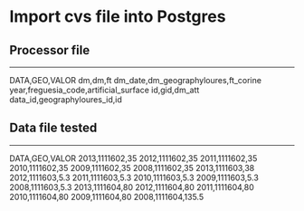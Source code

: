 Import cvs file into Postgres
=============================================


## Processor file
------

DATA,GEO,VALOR
dm,dm,ft
dm_date,dm_geographyloures,ft_corine
year,freguesia_code,artificial_surface
id,gid,dm_att
data_id,geographyloures_id,id


## Data file tested
------

DATA,GEO,VALOR
2013,1111602,35
2012,1111602,35
2011,1111602,35
2010,1111602,35
2009,1111602,35
2008,1111602,35
2013,1111603,38
2012,1111603,5.3
2011,1111603,5.3
2010,1111603,5.3
2009,1111603,5.3
2008,1111603,5.3
2013,1111604,80
2012,1111604,80
2011,1111604,80
2010,1111604,80
2009,1111604,80
2008,1111604,135.5